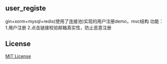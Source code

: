 ## user_registe
gin+xorm+mysql+redis(使用了连接池)实现的用户注册demo，mvc结构
功能：
1.用户注册
2.点击链接校验邮箱真实性，防止恶意注册

## License
[MIT License](LICENSE)
